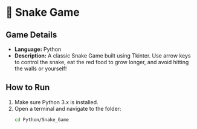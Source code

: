 # 🐍 Snake Game

## Game Details
- **Language:** Python  
- **Description:** A classic Snake Game built using Tkinter. Use arrow keys to control the snake, eat the red food to grow longer, and avoid hitting the walls or yourself!

## How to Run
1. Make sure Python 3.x is installed.  
2. Open a terminal and navigate to the folder:
   ```bash
   cd Python/Snake_Game
